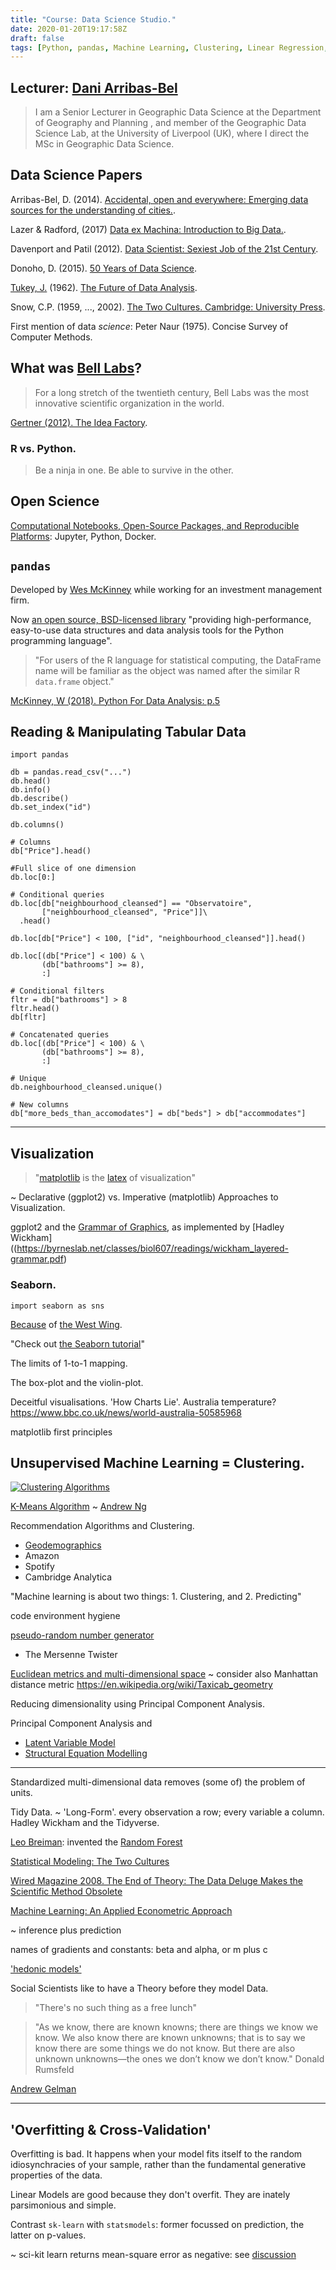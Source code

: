 ```yaml
---
title: "Course: Data Science Studio."
date: 2020-01-20T19:17:58Z
draft: false
tags: [Python, pandas, Machine Learning, Clustering, Linear Regression, ENVS615]
---
```

<a id="1"></a>

## Lecturer: [Dani Arribas-Bel](https://darribas.org/)

> I am a Senior Lecturer in Geographic Data Science at the Department of Geography and Planning , and member of the Geographic Data Science Lab, at the University of Liverpool (UK), where I direct the MSc in Geographic Data Science.

## Data Science Papers

Arribas-Bel, D. (2014). [Accidental, open and everywhere: Emerging data sources for the understanding of cities.](https://livrepository.liverpool.ac.uk/2051842/1/arribas2012data_aoe.pdf).

Lazer & Radford, (2017) [Data ex Machina: Introduction to Big Data.](https://www.annualreviews.org/doi/pdf/10.1146/annurev-soc-060116-053457).

Davenport and Patil (2012). [Data Scientist: Sexiest Job of the 21st Century](https://perso.esiee.fr/~bercherj/Documents/data/Harvard_Data-Scientist-The-sexiest-job-of-the-21st-century_2012.pdf).

Donoho, D. (2015). [50 Years of Data Science](https://courses.csail.mit.edu/18.337/2015/docs/50YearsDataScience.pdf).

[Tukey, J.](https://en.wikipedia.org/wiki/John_Tukey) (1962). [The Future of Data Analysis](https://projecteuclid.org/download/pdf_1/euclid.aoms/1177704711).

Snow, C.P. (1959, ..., 2002). [The Two Cultures. Cambridge: University Press](http://intelligentagent.com/RISD/TheTwoCultures.pdf).

First mention of data *science*: Peter Naur (1975). Concise Survey of Computer Methods.

## What was [Bell Labs](https://en.wikipedia.org/wiki/Bell_Labs)?

> For a long stretch of the twentieth century, Bell Labs was the most innovative scientific organization in the world.

[Gertner (2012). The Idea Factory](http://s3.amazonaws.com/arena-attachments/1606731/a41cb3f6903d5ace340477d62a8bbf73.pdf?1516213556).

### R vs. Python.

> Be a ninja in one. Be able to survive in the other.

## Open Science

[Computational Notebooks, Open-Source Packages, and Reproducible Platforms](https://geographicdata.science/book/notebooks/01_geospatial_computational_environment.html):
Jupyter, Python, Docker.

## `pandas`

Developed by [Wes McKinney](https://wesmckinney.com/pages/about.html) while working for an investment management firm.

Now [an open source, BSD-licensed library](https://pandas.pydata.org/) "providing high-performance, easy-to-use data structures and data analysis tools for the Python programming language".

> "For users of the R language for statistical computing, the DataFrame name will be familiar as the object was named after the similar R `data.frame` object."

[McKinney, W (2018). Python For Data Analysis: p.5](https://www.programmer-books.com/wp-content/uploads/2019/04/Python-for-Data-Analysis-2nd-Edition.pdf)

## Reading & Manipulating Tabular Data

```{python}
import pandas

db = pandas.read_csv("...")
db.head()
db.info()
db.describe()
db.set_index("id")

db.columns()

# Columns
db["Price"].head()

#Full slice of one dimension
db.loc[0:]

# Conditional queries
db.loc[db["neighbourhood_cleansed"] == "Observatoire", 
       ["neighbourhood_cleansed", "Price"]]\
  .head()
  
db.loc[db["Price"] < 100, ["id", "neighbourhood_cleansed"]].head()

db.loc[(db["Price"] < 100) & \
       (db["bathrooms"] >= 8),
       :]
       
# Conditional filters
fltr = db["bathrooms"] > 8
fltr.head()
db[fltr]

# Concatenated queries
db.loc[(db["Price"] < 100) & \
       (db["bathrooms"] >= 8),
       :]

# Unique       
db.neighbourhood_cleansed.unique()

# New columns
db["more_beds_than_accomodates"] = db["beds"] > db["accommodates"]

```

------------------------------
<a id="2"></a>
## Visualization

> "[matplotlib](https://matplotlib.org/) is the [latex](https://www.latex-project.org/) of visualization"

~ Declarative (ggplot2) vs. Imperative (matplotlib) Approaches to Visualization.

ggplot2 and the [Grammar of Graphics](https://www.amazon.co.uk/Grammar-Graphics-Statistics-Computing/dp/0387245448), as implemented by [Hadley Wickham]((https://byrneslab.net/classes/biol607/readings/wickham_layered-grammar.pdf)

### Seaborn.

```
import seaborn as sns
```

[Because](https://stackoverflow.com/questions/41499857/seaborn-why-import-as-sns) of [the West Wing](https://www.youtube.com/watch?v=r1C4ieZ4NDw).

"Check out [the Seaborn tutorial](https://seaborn.pydata.org/tutorial.html)"

The limits of 1-to-1 mapping.

The box-plot and the violin-plot.

Deceitful visualisations. 'How Charts Lie'. Australia temperature? https://www.bbc.co.uk/news/world-australia-50585968

matplotlib first principles

## Unsupervised Machine Learning = Clustering.

[![Clustering Algorithms](https://scikit-learn.org/stable/_images/sphx_glr_plot_cluster_comparison_001.png)](https://scikit-learn.org/stable/modules/clustering.html)

[K-Means Algorithm](https://www.youtube.com/watch?v=hDmNF9JG3lo) ~ [Andrew Ng](https://en.wikipedia.org/wiki/Andrew_Ng)

Recommendation Algorithms and Clustering.
- [Geodemographics](https://maps.cdrc.ac.uk/#/geodemographics/oac11/default/BTTTFFT/14/-2.9266/53.4218/)
- Amazon
- Spotify
- Cambridge Analytica

"Machine learning is about two things: 1. Clustering, and 2. Predicting"

code environment hygiene

[pseudo-random number generator](https://docs.python.org/3/library/random.html)
- The Mersenne Twister

[Euclidean metrics and multi-dimensional space](https://stats.stackexchange.com/questions/99171/why-is-euclidean-distance-not-a-good-metric-in-high-dimensions)
~ consider also Manhattan distance metric https://en.wikipedia.org/wiki/Taxicab_geometry

Reducing dimensionality using Principal Component Analysis.

Principal Component Analysis and 
- [Latent Variable Model](https://en.wikipedia.org/wiki/Latent_variable_model)
- [Structural Equation Modelling](https://en.wikipedia.org/wiki/Structural_equation_modeling)


------------------------------
<a id="3"></a>

Standardized multi-dimensional data removes (some of) the problem of units.

Tidy Data. ~ 'Long-Form'.
every observation a row; every variable a column.
Hadley Wickham and the Tidyverse.

[Leo Breiman](https://en.wikipedia.org/wiki/Leo_Breiman): invented the [Random Forest](https://en.wikipedia.org/wiki/Random_forest)

[Statistical Modeling: The Two Cultures](https://projecteuclid.org/download/pdf_1/euclid.ss/1009213726)

[Wired Magazine 2008. The End of Theory: The Data Deluge Makes the Scientific Method Obsolete](https://www.wired.com/2008/06/pb-theory/)

[Machine Learning: An Applied Econometric Approach](https://pubs.aeaweb.org/doi/pdfplus/10.1257/jep.31.2.87)

~ inference plus prediction

names of gradients and constants: beta and alpha, or m plus c

['hedonic models'](https://en.wikipedia.org/wiki/Hedonic_regression)

Social Scientists like to have a Theory before they model Data.

> "There's no such thing as a free lunch"

> "As we know, there are known knowns; there are things we know we know. We also know there are known unknowns; that is to say we know there are some things we do not know. But there are also unknown unknowns—the ones we don’t know we don’t know." Donald Rumsfeld

[Andrew Gelman](https://en.wikipedia.org/wiki/Andrew_Gelman)

------------------------------
<a id="4"></a>

## 'Overfitting & Cross-Validation'

Overfitting is bad. It happens when your model fits itself to the random idiosynchracies of your sample, rather than the fundamental generative properties of the data.

Linear Models are good because they don't overfit.
They are inately parsimonious and simple.


Contrast `sk-learn` with `statsmodels`:
former focussed on prediction, the latter on p-values.

~ sci-kit learn returns mean-square error as negative: see [discussion](https://github.com/scikit-learn/scikit-learn/issues/2439)


